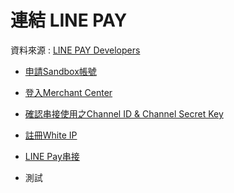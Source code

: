 # 連結 LINE PAY

資料來源 : [LINE PAY Developers](https://pay.line.me/tw/developers/techsupport/sandbox/testflow?locale=zh_TW)

* [申請Sandbox帳號](https://pay.line.me/tw/developers/techsupport/sandbox/creation?locale=zh_TW)

* [登入Merchant Center](https://access.line.me/dialog/oauth/weblogin?channelId=1413712857&state=0IuLhfdkjfdK87dfjfk&redirectUrl=https%3A%2F%2Fpay.line.me%2Fcenter%2Flogin%2Fcallback%3FreturnPath%3D%2Fcenter%2Fnotice%2Flist%3Flocale%3Dzh_TW)

* [確認串接使用之Channel ID & Channel Secret Key](https://pay.line.me/tw/developers/techsupport/sandbox/channel?locale=zh_TW)

* [註冊White IP](https://pay.line.me/tw/developers/techsupport/sandbox/whiteip?locale=zh_TW)

* [LINE Pay串接](https://pay.line.me/tw/developers/documentation/download/tech?locale=zh_TW)

* 測試






















